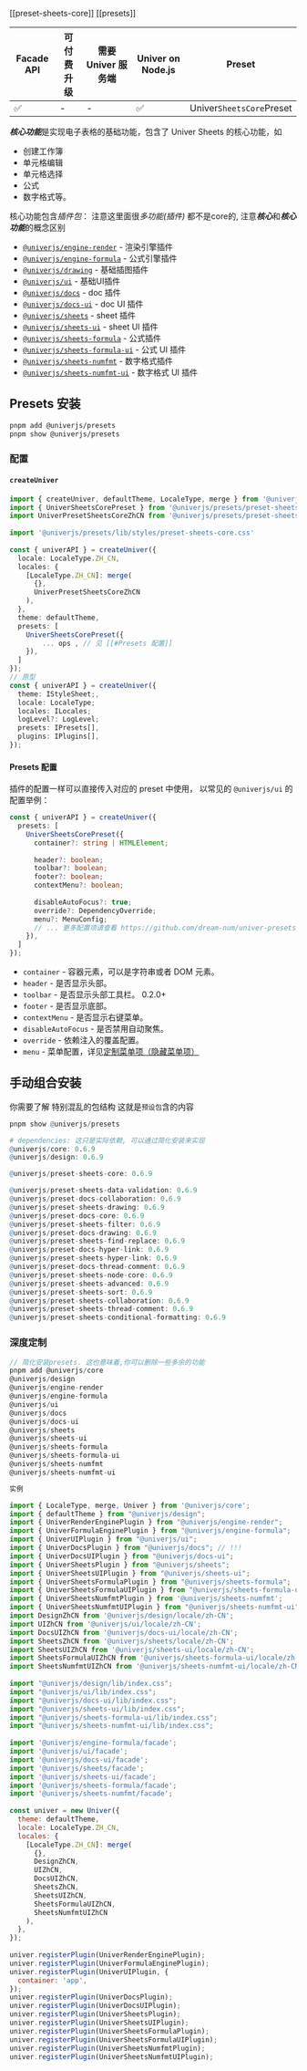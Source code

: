 
[[preset-sheets-core]]
[[presets]]

| Facade API | 可付费升级 | 需要 Univer 服务端 | Univer on Node.js | Preset                   |
| ---------- | ----- | ------------- | ----------------- | ------------------------ |
| ✅          | -     | -             | ✅                 | Univer`SheetsCore`Preset |

***核心功能***是实现电子表格的基础功能，包含了 Univer Sheets 的核心功能，如
- 创建工作簿
- 单元格编辑
- 单元格选择
- 公式
- 数字格式等。


核心功能包含*插件包*：
注意这里面很*多功能(插件)* 都不是core的, 注意***核心***和***核心功能***的概念区别

- [`@univerjs/engine-render`](https://www.npmjs.com/package/@univerjs/engine-render) - 渲染引擎插件
- [`@univerjs/engine-formula`](https://www.npmjs.com/package/@univerjs/engine-formula) - 公式引擎插件
- [`@univerjs/drawing`](https://www.npmjs.com/package/@univerjs/drawing) - 基础插图插件
- [`@univerjs/ui`](https://www.npmjs.com/package/@univerjs/ui) - 基础UI插件
- [`@univerjs/docs`](https://www.npmjs.com/package/@univerjs/docs) - doc 插件 
- [`@univerjs/docs-ui`](https://www.npmjs.com/package/@univerjs/docs-ui) - doc UI 插件
- [`@univerjs/sheets`](https://www.npmjs.com/package/@univerjs/sheets) - sheet 插件
- [`@univerjs/sheets-ui`](https://www.npmjs.com/package/@univerjs/sheets-ui) - sheet UI 插件
- [`@univerjs/sheets-formula`](https://www.npmjs.com/package/@univerjs/sheets-formula) - 公式插件
- [`@univerjs/sheets-formula-ui`](https://www.npmjs.com/package/@univerjs/sheets-formula-ui) - 公式 UI 插件
- [`@univerjs/sheets-numfmt`](https://www.npmjs.com/package/@univerjs/sheets-numfmt) - 数字格式插件
- [`@univerjs/sheets-numfmt-ui`](https://www.npmjs.com/package/@univerjs/sheets-numfmt-ui) - 数字格式 UI 插件



## Presets 安装
```bash
pnpm add @univerjs/presets
pnpm show @univerjs/presets
```

### 配置[](https://docs.univer.ai/zh-CN/guides/sheets/features/core#%E9%85%8D%E7%BD%AE)

#### `createUniver`
```ts
import { createUniver, defaultTheme, LocaleType, merge } from '@univerjs/presets';
import { UniverSheetsCorePreset } from '@univerjs/presets/preset-sheets-core';
import UniverPresetSheetsCoreZhCN from '@univerjs/presets/preset-sheets-core/locales/zh-CN';
 
import '@univerjs/presets/lib/styles/preset-sheets-core.css'
 
const { univerAPI } = createUniver({
  locale: LocaleType.ZH_CN,
  locales: {
    [LocaleType.ZH_CN]: merge(
      {},
      UniverPresetSheetsCoreZhCN
    ),
  },
  theme: defaultTheme,
  presets: [
    UniverSheetsCorePreset({
	    ... ops , // 见 [[#Presets 配置]]
    }),
  ]
});
// 原型
const { univerAPI } = createUniver({
  theme: IStyleSheet;,
  locale: LocaleType;
  locales: ILocales;
  logLevel?: LogLevel;
  presets: IPresets[],
  plugins: IPlugins[],
});
```

#### Presets 配置[](https://docs.univer.ai/zh-CN/guides/sheets/features/core#presets-%E9%85%8D%E7%BD%AE)

插件的配置一样可以直接传入对应的 preset 中使用， 以常见的 `@univerjs/ui` 的配置举例：
```ts
const { univerAPI } = createUniver({
  presets: [
    UniverSheetsCorePreset({
      container?: string | HTMLElement;
 
      header?: boolean;
      toolbar?: boolean;
      footer?: boolean;
      contextMenu?: boolean;
 
      disableAutoFocus?: true;
      override?: DependencyOverride;
      menu?: MenuConfig;      
      // ... 更多配置项请查看 https://github.com/dream-num/univer-presets/blob/dev/packages/preset-sheets-core/src/umd.ts#L66
    }),
  ]
});
```

- `container` - 容器元素，可以是字符串或者 DOM 元素。
- `header` - 是否显示头部。
- `toolbar` - 是否显示头部工具栏。 0.2.0+
- `footer` - 是否显示底部。
- `contextMenu` - 是否显示右键菜单。
- `disableAutoFocus` - 是否禁用自动聚焦。
- `override` - 依赖注入的覆盖配置。
- `menu` - 菜单配置，详见[定制菜单项（隐藏菜单项）](https://docs.univer.ai/zh-CN/guides/sheets/advanced/custom-ui#customizing-menu-items-hiding-menu-items)


## 手动组合安装
你需要了解 特别混乱的包结构
这就是`预设包`含的内容
```r
pnpm show @univerjs/presets

# dependencies: 这只是实际依赖, 可以通过简化安装来实现
@univerjs/core: 0.6.9                                
@univerjs/design: 0.6.9                              

@univerjs/preset-sheets-core: 0.6.9

@univerjs/preset-sheets-data-validation: 0.6.9
@univerjs/preset-docs-collaboration: 0.6.9            
@univerjs/preset-sheets-drawing: 0.6.9
@univerjs/preset-docs-core: 0.6.9                     
@univerjs/preset-sheets-filter: 0.6.9
@univerjs/preset-docs-drawing: 0.6.9                 
@univerjs/preset-sheets-find-replace: 0.6.9
@univerjs/preset-docs-hyper-link: 0.6.9             
@univerjs/preset-sheets-hyper-link: 0.6.9
@univerjs/preset-docs-thread-comment: 0.6.9         
@univerjs/preset-sheets-node-core: 0.6.9
@univerjs/preset-sheets-advanced: 0.6.9              
@univerjs/preset-sheets-sort: 0.6.9
@univerjs/preset-sheets-collaboration: 0.6.9          
@univerjs/preset-sheets-thread-comment: 0.6.9
@univerjs/preset-sheets-conditional-formatting: 0.6.9
```

### 深度定制
```js
// 简化安装presets. 这也意味着,你可以删除一些多余的功能
pnpm add @univerjs/core 
@univerjs/design 
@univerjs/engine-render 
@univerjs/engine-formula
@univerjs/ui
@univerjs/docs 
@univerjs/docs-ui
@univerjs/sheets
@univerjs/sheets-ui 
@univerjs/sheets-formula
@univerjs/sheets-formula-ui
@univerjs/sheets-numfmt 
@univerjs/sheets-numfmt-ui

实例

import { LocaleType, merge, Univer } from '@univerjs/core';
import { defaultTheme } from "@univerjs/design";
import { UniverRenderEnginePlugin } from "@univerjs/engine-render";
import { UniverFormulaEnginePlugin } from "@univerjs/engine-formula";
import { UniverUIPlugin } from "@univerjs/ui";
import { UniverDocsPlugin } from "@univerjs/docs"; // !!!
import { UniverDocsUIPlugin } from "@univerjs/docs-ui";
import { UniverSheetsPlugin } from "@univerjs/sheets";
import { UniverSheetsUIPlugin } from "@univerjs/sheets-ui";
import { UniverSheetsFormulaPlugin } from "@univerjs/sheets-formula";
import { UniverSheetsFormulaUIPlugin } from "@univerjs/sheets-formula-ui";
import { UniverSheetsNumfmtPlugin } from '@univerjs/sheets-numfmt';
import { UniverSheetsNumfmtUIPlugin } from "@univerjs/sheets-numfmt-ui";
import DesignZhCN from '@univerjs/design/locale/zh-CN';
import UIZhCN from '@univerjs/ui/locale/zh-CN';
import DocsUIZhCN from '@univerjs/docs-ui/locale/zh-CN';
import SheetsZhCN from '@univerjs/sheets/locale/zh-CN';
import SheetsUIZhCN from '@univerjs/sheets-ui/locale/zh-CN';
import SheetsFormulaUIZhCN from '@univerjs/sheets-formula-ui/locale/zh-CN';
import SheetsNumfmtUIZhCN from '@univerjs/sheets-numfmt-ui/locale/zh-CN';
 
import "@univerjs/design/lib/index.css";
import "@univerjs/ui/lib/index.css";
import "@univerjs/docs-ui/lib/index.css";
import "@univerjs/sheets-ui/lib/index.css";
import "@univerjs/sheets-formula-ui/lib/index.css";
import "@univerjs/sheets-numfmt-ui/lib/index.css";
 
import '@univerjs/engine-formula/facade';
import '@univerjs/ui/facade';
import '@univerjs/docs-ui/facade';
import '@univerjs/sheets/facade';
import '@univerjs/sheets-ui/facade';
import '@univerjs/sheets-formula/facade';
import '@univerjs/sheets-numfmt/facade';
 
const univer = new Univer({
  theme: defaultTheme,
  locale: LocaleType.ZH_CN,
  locales: {
    [LocaleType.ZH_CN]: merge(
      {},
      DesignZhCN,
      UIZhCN,
      DocsUIZhCN,
      SheetsZhCN,
      SheetsUIZhCN,
      SheetsFormulaUIZhCN,
      SheetsNumfmtUIZhCN
    ),
  },
});
 
univer.registerPlugin(UniverRenderEnginePlugin);
univer.registerPlugin(UniverFormulaEnginePlugin);
univer.registerPlugin(UniverUIPlugin, {
  container: 'app',
});
univer.registerPlugin(UniverDocsPlugin);
univer.registerPlugin(UniverDocsUIPlugin);
univer.registerPlugin(UniverSheetsPlugin);
univer.registerPlugin(UniverSheetsUIPlugin);
univer.registerPlugin(UniverSheetsFormulaPlugin);
univer.registerPlugin(UniverSheetsFormulaUIPlugin);
univer.registerPlugin(UniverSheetsNumfmtPlugin);
univer.registerPlugin(UniverSheetsNumfmtUIPlugin);
```